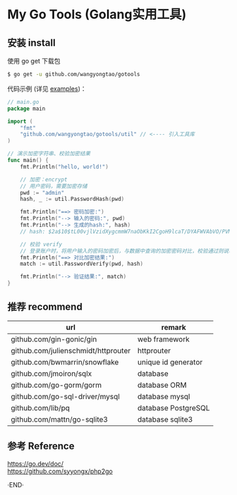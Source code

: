 # My Go Tools (Golang实用工具)



## 安装 install

使用 go get 下载包

```sh
$ go get -u github.com/wangyongtao/gotools
```

代码示例 (详见 [examples](./examples/helloworld/))：

```go
// main.go
package main

import (
	"fmt"
	"github.com/wangyongtao/gotools/util" // <---- 引入工具库
)

// 演示加密字符串、校验加密结果
func main() {
	fmt.Println("hello, world!")

 	// 加密：encrypt
 	// 用户密码，需要加密存储
	pwd := "admin"
	hash, _ := util.PasswordHash(pwd)

	fmt.Println("==> 密码加密:")
	fmt.Println("--> 输入的密码:", pwd)
	fmt.Println("--> 生成的hash:", hash)
	// hash: $2a$10$tL00vjlVzidXygcmmW7naObKkI2CgoH9lcaT/DYAFWVAbVO/PVMiu

	// 校验 verify
	// 登录账户时，将用户输入的密码加密后，与数据中查询的加密密码对比，校验通过则说明用户密码输入正确 
	fmt.Println("==> 对比加密结果:")
	match := util.PasswordVerify(pwd, hash)

	fmt.Println("--> 验证结果:", match)
}

```

## 推荐 recommend

| url                                  | remark                         | 
| ------------------------------------ | ------------------------------ | 
| github.com/gin-gonic/gin  | web framework |
| github.com/julienschmidt/httprouter  | httprouter |
| github.com/bwmarrin/snowflake        | unique id generator | 
| github.com/jmoiron/sqlx              | database | 
| github.com/go-gorm/gorm              | database ORM | 
| github.com/go-sql-driver/mysql       | database mysql | 
| github.com/lib/pq                    | database PostgreSQL | 
| github.com/mattn/go-sqlite3          | database sqlite3 | 


## 参考 Reference

https://go.dev/doc/  
https://github.com/syyongx/php2go   





·END·